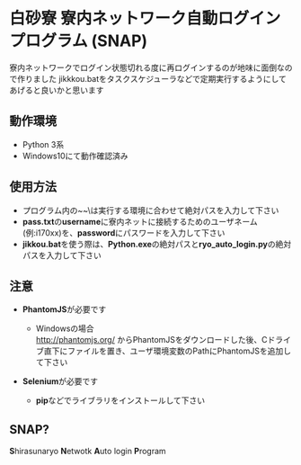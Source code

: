# 白砂寮 寮内ネットワーク自動ログイン プログラム (SNAP)

寮内ネットワークでログイン状態切れる度に再ログインするのが地味に面倒なので作りました
jikkkou.batをタスクスケジューラなどで定期実行するようにしてあげると良いかと思います

## 動作環境
- Python 3系
- Windows10にて動作確認済み

## 使用方法
- プログラム内の\~~\は実行する環境に合わせて絶対パスを入力して下さい
- **pass.txt**の**username**に寮内ネットに接続するためのユーザネーム(例:i170xx)を、**password**にパスワードを入力して下さい  
- **jikkou.bat**を使う際は、**Python.exe**の絶対パスと**ryo_auto_login.py**の絶対パスを入力して下さい  

## 注意
- **PhantomJS**が必要です  
  - Windowsの場合  
http://phantomjs.org/ からPhantomJSをダウンロードした後、Cドライブ直下にファイルを置き、ユーザ環境変数のPathにPhantomJSを追加して下さい  

- **Selenium**が必要です  
  - **pip**などでライブラリをインストールして下さい

## SNAP?
**S**hirasunaryo **N**etwotk **A**uto login **P**rogram

